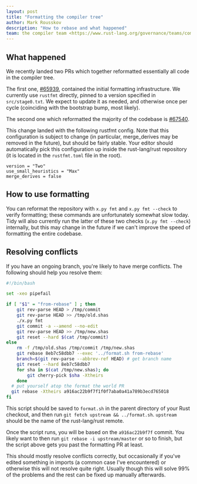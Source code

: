 ```yaml
---
layout: post
title: "Formatting the compiler tree"
author: Mark Rousskov
description: "How to rebase and what happened"
team: the compiler team <https://www.rust-lang.org/governance/teams/compiler>
---
```


## What happened

We recently landed two PRs which together reformatted essentially all code in the compiler tree.

The first one, [#65939], contained the initial formatting infrastructure. We currently use `rustfmt`
directly, pinned to a version specified in `src/stage0.txt`. We expect to update it as needed, and
otherwise once per cycle (coinciding with the bootstrap bump, most likely).

The second one which reformatted the majority of the codebase is [#67540].

This change landed with the following rustfmt config. Note that this configuration is subject
to change (in particular, merge_derives may be removed in the future), but should be fairly stable.
Your editor should automatically pick this configuration up inside the rust-lang/rust repository (it
is located in the `rustfmt.toml` file in the root).

```
version = "Two"
use_small_heuristics = "Max"
merge_derives = false
```

## How to use formatting

You can reformat the repository with `x.py fmt` and `x.py fmt --check` to verify formatting; these
commands are unfortunately somewhat slow today. Tidy will also currently run the latter of these two
checks (`x.py fmt --check`) internally, but this may change in the future if we can't improve the
speed of formatting the entire codebase.

## Resolving conflicts

If you have an ongoing branch, you're likely to have merge conflicts. The following should help you
resolve them:

```bash
#!/bin/bash

set -xeo pipefail

if [ "$1" = "from-rebase" ] ; then
	git rev-parse HEAD > /tmp/commit
	git rev-parse HEAD >> /tmp/old.shas
	./x.py fmt
	git commit -a --amend --no-edit
	git rev-parse HEAD >> /tmp/new.shas
	git reset --hard $(cat /tmp/commit)
else
	rm -f /tmp/old.shas /tmp/commit /tmp/new.shas
	git rebase 8eb7c58dbb7 --exec '../format.sh from-rebase'
	branch=$(git rev-parse --abbrev-ref HEAD) # get branch name
	git reset --hard 8eb7c58dbb7
	for sha in $(cat /tmp/new.shas); do
		git cherry-pick $sha -Xtheirs
	done
  # put yourself atop the format the world PR
  git rebase -Xtheirs a916ac22b9f7f1f0f7aba0a41a789b3ecd765018
fi
```

This script should be saved to `format.sh` in the parent directory of your Rust
checkout, and then run `git fetch upstream && ../format.sh`. `upstream` should
be the name of the rust-lang/rust remote.

Once the script runs, you will be based on the `a916ac22b9f7f` commit. You
likely want to then run `git rebase -i upstream/master` or so to finish, but the
script above gets you past the formatting PR at least.

This should mostly resolve conflicts correctly, but occasionally if you've edited something in
imports (a common case I've encountered) or otherwise this will not resolve quite right. Usually
though this will solve 99% of the problems and the rest can be fixed up manually afterwards.

[#65939]: https://github.com/rust-lang/rust/pull/65939
[#67540]: https://github.com/rust-lang/rust/pull/67540
